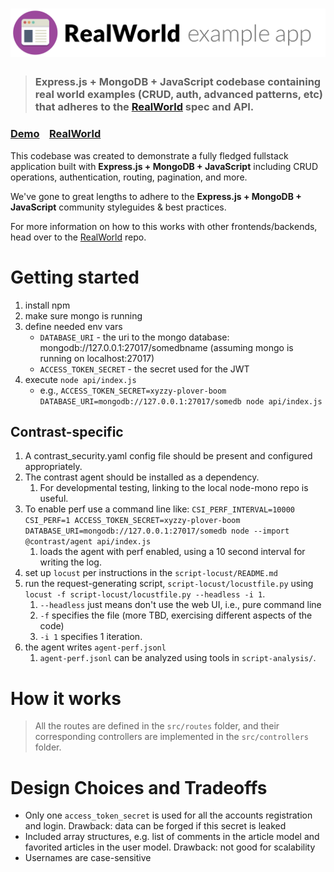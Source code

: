 # ![RealWorld Example App](logo.png)

> ### Express.js + MongoDB + JavaScript codebase containing real world examples (CRUD, auth, advanced patterns, etc) that adheres to the [RealWorld](https://github.com/gothinkster/realworld) spec and API.


### [Demo](https://demo.realworld.io/)&nbsp;&nbsp;&nbsp;&nbsp;[RealWorld](https://github.com/gothinkster/realworld)


This codebase was created to demonstrate a fully fledged fullstack application built with **Express.js + MongoDB + JavaScript** including CRUD operations, authentication, routing, pagination, and more.

We've gone to great lengths to adhere to the **Express.js + MongoDB + JavaScript** community styleguides & best practices.

For more information on how to this works with other frontends/backends, head over to the [RealWorld](https://github.com/gothinkster/realworld) repo.

# Getting started

1. install npm
1. make sure mongo is running
1. define needed env vars
   - `DATABASE_URI` - the uri to the mongo database: mongodb://127.0.0.1:27017/somedbname (assuming mongo is running on localhost:27017)
   - `ACCESS_TOKEN_SECRET` - the secret used for the JWT
1. execute `node api/index.js`
   - e.g., `ACCESS_TOKEN_SECRET=xyzzy-plover-boom DATABASE_URI=mongodb://127.0.0.1:27017/somedb node api/index.js`

## Contrast-specific

1. A contrast_security.yaml config file should be present and configured appropriately.
1. The contrast agent should be installed as a dependency.
    1. For developmental testing, linking to the local node-mono repo is useful.
1. To enable perf use a command line like: `CSI_PERF_INTERVAL=10000 CSI_PERF=1 ACCESS_TOKEN_SECRET=xyzzy-plover-boom DATABASE_URI=mongodb://127.0.0.1:27017/somedb node --import @contrast/agent api/index.js`
    1. loads the agent with perf enabled, using a 10 second interval for writing the log.
1. set up `locust` per instructions in the `script-locust/README.md`
1. run the request-generating script, `script-locust/locustfile.py` using `locust -f script-locust/locustfile.py --headless -i 1`.
    1. `--headless` just means don't use the web UI, i.e., pure command line
    1. `-f` specifies the file (more TBD, exercising different aspects of the code)
    1. `-i 1` specifies 1 iteration.
1. the agent writes `agent-perf.jsonl`
    1. `agent-perf.jsonl` can be analyzed using tools in `script-analysis/`.

# How it works

> All the routes are defined in the `src/routes` folder, and their corresponding controllers are implemented in the `src/controllers` folder.

# Design Choices and Tradeoffs

- Only one `access_token_secret` is used for all the accounts registration and login. Drawback: data can be forged if this secret is leaked
- Included array structures, e.g. list of comments in the article model and favorited articles in the user model. Drawback: not good for scalability
- Usernames are case-sensitive
